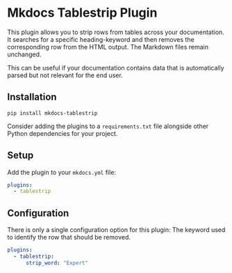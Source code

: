 # Mkdocs Tablestrip Plugin

This plugin allows you to strip rows from tables across your documentation.
It searches for a specific heading-keyword and then removes the corresponding row from the HTML output.
The Markdown files remain unchanged.

This can be useful if your documentation contains data that is automatically parsed but not relevant for the end user.
 
## Installation
`pip install mkdocs-tablestrip`

Consider adding the plugins to a `requirements.txt` file alongside other Python dependencies for your project.

## Setup
Add the plugin to your `mkdocs.yml` file:

```yaml
plugins:
  - tablestrip
```
## Configuration

There is only a single configuration option for this plugin: The keyword used to identify the row that should be removed.
```yaml
plugins:
  - tablestrip:
      strip_word: "Expert"
```
